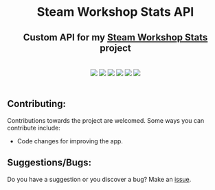 <h1 align="center">Steam Workshop Stats API</h1>
<h2 align="center">
    Custom API for my <a href="https://github.com/thejaviertc/steam-workshop-stats">Steam Workshop Stats</a> project
</h2>
<div align="center" style="padding-top: 20px; padding-bottom: 20px">
    <img src="https://img.shields.io/github/stars/thejaviertc/sws-api" />
    <img src="https://img.shields.io/github/v/release/thejaviertc/sws-api" />
    <img src="https://img.shields.io/github/license/thejaviertc/sws-api" />
    <img src="https://img.shields.io/github/commit-activity/m/thejaviertc/sws-api" />
    <img src="https://github.com/thejaviertc/sws-api/actions/workflows/ci.yml/badge.svg?branch=dev" />
    <img src="https://github.com/thejaviertc/sws-api/actions/workflows/cd.yml/badge.svg" />
</div>

## Contributing:

Contributions towards the project are welcomed. Some ways you can contribute include:

- Code changes for improving the app.

## Suggestions/Bugs:

Do you have a suggestion or you discover a bug? Make an [issue](https://github.com/thejaviertc/sws-api/issues/new).
